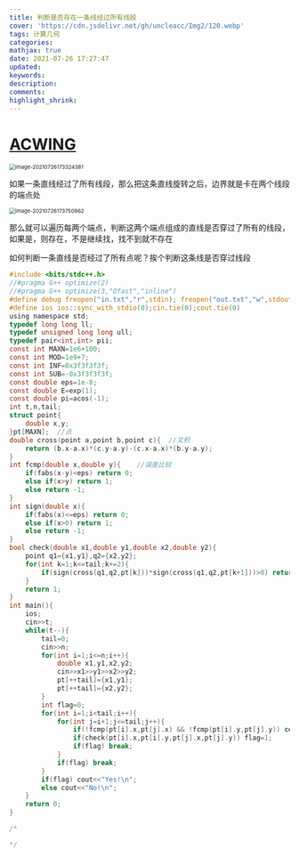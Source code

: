 ```yaml
---
title: 判断是否存在一条线经过所有线段
cover: 'https://cdn.jsdelivr.net/gh/uncleacc/Img2/120.webp'
tags: 计算几何
categories: 
mathjax: true
date: 2021-07-26 17:27:47
updated: 
keywords: 
description: 
comments: 
highlight_shrink: 
---
```


#  [ACWING](https://www.acwing.com/problem/content/2987/)

<img src="https://img-blog.csdnimg.cn/ef4eb9ca60b54de5814e0442fae75655.png?x-oss-process=image/watermark,type_ZmFuZ3poZW5naGVpdGk,shadow_10,text_aHR0cHM6Ly9ibG9nLmNzZG4ubmV0L0FHTklORw==,size_16,color_FFFFFF,t_70" alt="image-20210726173324381" style="zoom:67%;" />

如果一条直线经过了所有线段，那么把这条直线旋转之后，边界就是卡在两个线段的端点处

<img src="https://img-blog.csdnimg.cn/773f3b29fcdd40be885f42432645b139.png?x-oss-process=image/watermark,type_ZmFuZ3poZW5naGVpdGk,shadow_10,text_aHR0cHM6Ly9ibG9nLmNzZG4ubmV0L0FHTklORw==,size_16,color_FFFFFF,t_70" alt="image-20210726173750962" style="zoom:67%;" />

那么就可以遍历每两个端点，判断这两个端点组成的直线是否穿过了所有的线段，如果是，则存在，不是继续找，找不到就不存在

如何判断一条直线是否经过了所有点呢？挨个判断这条线是否穿过线段

```c
#include <bits/stdc++.h>
//#pragma G++ optimize(2)
//#pragma G++ optimize(3,"Ofast","inline")
#define debug freopen("in.txt","r",stdin); freopen("out.txt","w",stdout)
#define ios ios::sync_with_stdio(0);cin.tie(0);cout.tie(0)
using namespace std;
typedef long long ll;
typedef unsigned long long ull;
typedef pair<int,int> pii;
const int MAXN=1e6+100;
const int MOD=1e9+7;
const int INF=0x3f3f3f3f;
const int SUB=-0x3f3f3f3f;
const double eps=1e-8;
const double E=exp(1);
const double pi=acos(-1);
int t,n,tail;
struct point{
	double x,y;
}pt[MAXN];	//点
double cross(point a,point b,point c){	//叉积
	return (b.x-a.x)*(c.y-a.y)-(c.x-a.x)*(b.y-a.y);
}
int fcmp(double x,double y){	//误差比较
	if(fabs(x-y)<eps) return 0;
	else if(x>y) return 1;
	else return -1;
}
int sign(double x){
	if(fabs(x)<=eps) return 0;
	else if(x>0) return 1;
	else return -1;
}
bool check(double x1,double y1,double x2,double y2){
	point q1={x1,y1},q2={x2,y2};
	for(int k=1;k<=tail;k+=2){
		if(sign(cross(q1,q2,pt[k]))*sign(cross(q1,q2,pt[k+1]))>0) return 0; 	//在直线的同一侧
	}
	return 1;
}
int main(){
	ios;
	cin>>t;
	while(t--){
		tail=0;
		cin>>n;
		for(int i=1;i<=n;i++){
			double x1,y1,x2,y2;
			cin>>x1>>y1>>x2>>y2;
			pt[++tail]={x1,y1};
			pt[++tail]={x2,y2};
		}
		int flag=0;
		for(int i=1;i<tail;i++){
			for(int j=i+1;j<=tail;j++){
				if(!fcmp(pt[i].x,pt[j].x) && !fcmp(pt[i].y,pt[j].y)) continue;
				if(check(pt[i].x,pt[i].y,pt[j].x,pt[j].y)) flag=1;
				if(flag) break;
			}
			if(flag) break;
		}
		if(flag) cout<<"Yes!\n";
		else cout<<"No!\n";
	}
	return 0;
}

/*

*/
```

